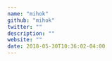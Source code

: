 ```yaml
---
name: "mihok"
github: "mihok"
twitter: ""
description: ""
website: ""
date: 2018-05-30T10:36:02-04:00
---
```

